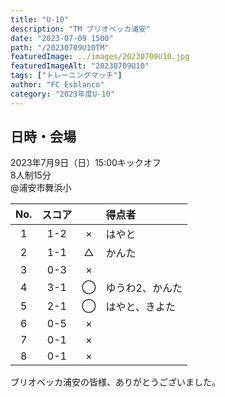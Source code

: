 ```yaml
---
title: "U-10"
description: "TM ブリオベッカ浦安"
date: "2023-07-09 1500"
path: "/20230709U10TM"
featuredImage: ../images/20230709U10.jpg
featuredImageAlt: "20230709U10"
tags: ["トレーニングマッチ"]
author: "FC Esblanco"
category: "2023年度U-10"
---
```


## 日時・会場

2023年7月9日（日）15:00キックオフ  
8人制15分  
@浦安市舞浜小

| No.| スコア |   | 得点者 |
|:--:|:------:|:-:|:-----|
| 1  | 1-2 | × |はやと|
| 2  | 1-1 | △ |かんた|
| 3  | 0-3 | × ||
| 4  | 3-1 | ◯ |ゆうわ2、かんた|
| 5  | 2-1 | ◯ |はやと、きよた|
| 6  | 0-5 | × ||
| 7  | 0-1 | × ||
| 8  | 0-1 | × ||

ブリオベッカ浦安の皆様、ありがとうございました。
